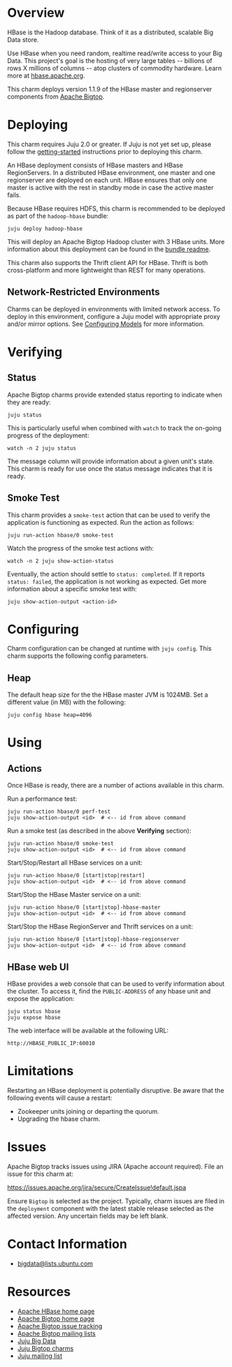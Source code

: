 <!--
  Licensed to the Apache Software Foundation (ASF) under one or more
  contributor license agreements.  See the NOTICE file distributed with
  this work for additional information regarding copyright ownership.
  The ASF licenses this file to You under the Apache License, Version 2.0
  (the "License"); you may not use this file except in compliance with
  the License.  You may obtain a copy of the License at

       http://www.apache.org/licenses/LICENSE-2.0

  Unless required by applicable law or agreed to in writing, software
  distributed under the License is distributed on an "AS IS" BASIS,
  WITHOUT WARRANTIES OR CONDITIONS OF ANY KIND, either express or implied.
  See the License for the specific language governing permissions and
  limitations under the License.
-->
# Overview

HBase is the Hadoop database. Think of it as a distributed, scalable Big Data
store.

Use HBase when you need random, realtime read/write access to your Big Data.
This project's goal is the hosting of very large tables -- billions of rows X
millions of columns -- atop clusters of commodity hardware. Learn more at
[hbase.apache.org][].

This charm deploys version 1.1.9 of the HBase master and regionserver
components from [Apache Bigtop][].

[hbase.apache.org]: http://hbase.apache.org/
[Apache Bigtop]: http://bigtop.apache.org/


# Deploying

This charm requires Juju 2.0 or greater. If Juju is not yet set up, please
follow the [getting-started][] instructions prior to deploying this charm.

An HBase deployment consists of HBase masters and HBase RegionServers.
In a distributed HBase environment, one master and one regionserver are
deployed on each unit. HBase ensures that only one master is active with
the rest in standby mode in case the active master fails.

Because HBase requires HDFS, this charm is recommended to be deployed as part
of the `hadoop-hbase` bundle:

    juju deploy hadoop-hbase

This will deploy an Apache Bigtop Hadoop cluster with 3 HBase units. More
information about this deployment can be found in the
[bundle readme](https://jujucharms.com/hadoop-hbase/).

This charm also supports the Thrift client API for HBase. Thrift is both
cross-platform and more lightweight than REST for many operations.

## Network-Restricted Environments
Charms can be deployed in environments with limited network access. To deploy
in this environment, configure a Juju model with appropriate proxy and/or
mirror options. See [Configuring Models][] for more information.

[getting-started]: https://jujucharms.com/docs/stable/getting-started
[Configuring Models]: https://jujucharms.com/docs/stable/models-config


# Verifying

## Status
Apache Bigtop charms provide extended status reporting to indicate when they
are ready:

    juju status

This is particularly useful when combined with `watch` to track the on-going
progress of the deployment:

    watch -n 2 juju status

The message column will provide information about a given unit's state.
This charm is ready for use once the status message indicates that it is
ready.

## Smoke Test
This charm provides a `smoke-test` action that can be used to verify the
application is functioning as expected. Run the action as follows:

    juju run-action hbase/0 smoke-test

Watch the progress of the smoke test actions with:

    watch -n 2 juju show-action-status

Eventually, the action should settle to `status: completed`.  If it
reports `status: failed`, the application is not working as expected. Get
more information about a specific smoke test with:

    juju show-action-output <action-id>


# Configuring

Charm configuration can be changed at runtime with `juju config`. This charm
supports the following config parameters.

## Heap
The default heap size for the the HBase master JVM is 1024MB. Set a different
value (in MB) with the following:

    juju config hbase heap=4096


# Using

## Actions
Once HBase is ready, there are a number of actions available in this charm.

Run a performance test:

    juju run-action hbase/0 perf-test
    juju show-action-output <id>  # <-- id from above command

Run a smoke test (as described in the above **Verifying** section):

    juju run-action hbase/0 smoke-test
    juju show-action-output <id>  # <-- id from above command

Start/Stop/Restart all HBase services on a unit:

    juju run-action hbase/0 [start|stop|restart]
    juju show-action-output <id>  # <-- id from above command


Start/Stop the HBase Master service on a unit:

    juju run-action hbase/0 [start|stop]-hbase-master
    juju show-action-output <id>  # <-- id from above command

Start/Stop the HBase RegionServer and Thrift services on a unit:

    juju run-action hbase/0 [start|stop]-hbase-regionserver
    juju show-action-output <id>  # <-- id from above command

## HBase web UI
HBase provides a web console that can be used to verify information about
the cluster. To access it, find the `PUBLIC-ADDRESS` of any hbase unit and
expose the application:

    juju status hbase
    juju expose hbase

The web interface will be available at the following URL:

    http://HBASE_PUBLIC_IP:60010


# Limitations

Restarting an HBase deployment is potentially disruptive. Be aware that the
following events will cause a restart:

- Zookeeper units joining or departing the quorum.
- Upgrading the hbase charm.


# Issues

Apache Bigtop tracks issues using JIRA (Apache account required). File an
issue for this charm at:

https://issues.apache.org/jira/secure/CreateIssue!default.jspa

Ensure `Bigtop` is selected as the project. Typically, charm issues are filed
in the `deployment` component with the latest stable release selected as the
affected version. Any uncertain fields may be left blank.


# Contact Information

- <bigdata@lists.ubuntu.com>


# Resources

- [Apache HBase home page](http://hbase.apache.org/)
- [Apache Bigtop home page](http://bigtop.apache.org/)
- [Apache Bigtop issue tracking](http://bigtop.apache.org/issue-tracking.html)
- [Apache Bigtop mailing lists](http://bigtop.apache.org/mail-lists.html)
- [Juju Big Data](https://jujucharms.com/big-data)
- [Juju Bigtop charms](https://jujucharms.com/q/bigtop)
- [Juju mailing list](https://lists.ubuntu.com/mailman/listinfo/juju)
